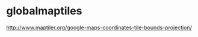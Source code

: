globalmaptiles
==============


http://www.maptiler.org/google-maps-coordinates-tile-bounds-projection/


